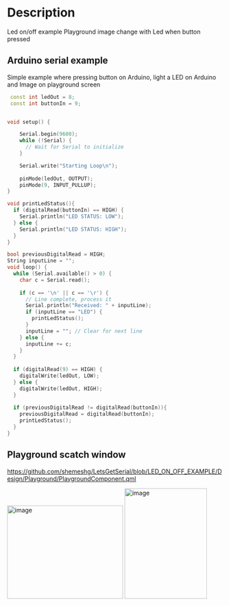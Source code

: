 # Description

Led on/off example
Playground image change with Led when button pressed

## Arduino serial example

Simple example where pressing button on Arduino, light a LED on Arduino and Image on playground screen

```c++
 const int ledOut = 8;
 const int buttonIn = 9;


void setup() {

    Serial.begin(9600);
    while (!Serial) {
      // Wait for Serial to initialize
    }

    Serial.write("Starting Loop\n");
        
    pinMode(ledOut, OUTPUT);
    pinMode(9, INPUT_PULLUP);
}

void printLedStatus(){
  if (digitalRead(buttonIn) == HIGH) {
    Serial.println("LED STATUS: LOW");
  } else {
    Serial.println("LED STATUS: HIGH");
  }
}

bool previousDigitalRead = HIGH;
String inputLine = "";
void loop() {
  while (Serial.available() > 0) {
    char c = Serial.read();
    
    if (c == '\n' || c == '\r') {
      // Line complete, process it
      Serial.println("Received: " + inputLine);
      if (inputLine == "LED") {
        printLedStatus();
      }
      inputLine = ""; // Clear for next line
    } else {
      inputLine += c;
    }
  }
  
  if (digitalRead(9) == HIGH) {
    digitalWrite(ledOut, LOW);
  } else {
    digitalWrite(ledOut, HIGH);
  }
  
  if (previousDigitalRead != digitalRead(buttonIn)){
    previousDigitalRead = digitalRead(buttonIn);
    printLedStatus();
  }
}

```

## Playground scatch window

https://github.com/shemeshg/LetsGetSerial/blob/LED_ON_OFF_EXAMPLE/Design/Playground/PlaygroundComponent.qml


<img width="270" height="217" alt="image" src="https://github.com/user-attachments/assets/778336bf-e307-47a3-93a0-7d44cbe63517" />

<img width="192" height="257" alt="image" src="https://github.com/user-attachments/assets/18e42650-a4b9-4ed0-873d-c9e0f12ea04c" />


